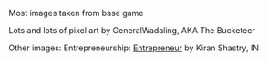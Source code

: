 Most images taken from base game

Lots and lots of pixel art by GeneralWadaling, AKA The Bucketeer

Other images:
Entrepreneurship: [Entrepreneur](https://thenounproject.com/term/entrepreneur/2338644/) by Kiran Shastry, IN

